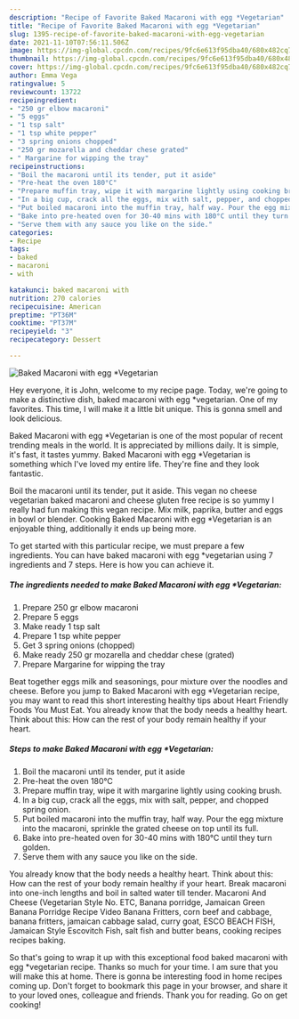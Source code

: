 ```yaml
---
description: "Recipe of Favorite Baked Macaroni with egg *Vegetarian"
title: "Recipe of Favorite Baked Macaroni with egg *Vegetarian"
slug: 1395-recipe-of-favorite-baked-macaroni-with-egg-vegetarian
date: 2021-11-10T07:56:11.506Z
image: https://img-global.cpcdn.com/recipes/9fc6e613f95dba40/680x482cq70/baked-macaroni-with-egg-vegetarian-recipe-main-photo.jpg
thumbnail: https://img-global.cpcdn.com/recipes/9fc6e613f95dba40/680x482cq70/baked-macaroni-with-egg-vegetarian-recipe-main-photo.jpg
cover: https://img-global.cpcdn.com/recipes/9fc6e613f95dba40/680x482cq70/baked-macaroni-with-egg-vegetarian-recipe-main-photo.jpg
author: Emma Vega
ratingvalue: 5
reviewcount: 13722
recipeingredient:
- "250 gr elbow macaroni"
- "5 eggs"
- "1 tsp salt"
- "1 tsp white pepper"
- "3 spring onions chopped"
- "250 gr mozarella and cheddar chese grated"
- " Margarine for wipping the tray"
recipeinstructions:
- "Boil the macaroni until its tender, put it aside"
- "Pre-heat the oven 180°C"
- "Prepare muffin tray, wipe it with margarine lightly using cooking brush."
- "In a big cup, crack all the eggs, mix with salt, pepper, and chopped spring onion."
- "Put boiled macaroni into the muffin tray, half way. Pour the egg mixture into the macaroni, sprinkle the grated cheese on top until its full."
- "Bake into pre-heated oven for 30-40 mins with 180°C until they turn golden."
- "Serve them with any sauce you like on the side."
categories:
- Recipe
tags:
- baked
- macaroni
- with

katakunci: baked macaroni with 
nutrition: 270 calories
recipecuisine: American
preptime: "PT36M"
cooktime: "PT37M"
recipeyield: "3"
recipecategory: Dessert

---
```



![Baked Macaroni with egg *Vegetarian](https://img-global.cpcdn.com/recipes/9fc6e613f95dba40/680x482cq70/baked-macaroni-with-egg-vegetarian-recipe-main-photo.jpg)

Hey everyone, it is John, welcome to my recipe page. Today, we're going to make a distinctive dish, baked macaroni with egg *vegetarian. One of my favorites. This time, I will make it a little bit unique. This is gonna smell and look delicious.

Baked Macaroni with egg *Vegetarian is one of the most popular of recent trending meals in the world. It is appreciated by millions daily. It is simple, it's fast, it tastes yummy. Baked Macaroni with egg *Vegetarian is something which I've loved my entire life. They're fine and they look fantastic.

Boil the macaroni until its tender, put it aside. This vegan no cheese vegetarian baked macaroni and cheese gluten free recipe is so yummy I really had fun making this vegan recipe. Mix milk, paprika, butter and eggs in bowl or blender. Cooking Baked Macaroni with egg *Vegetarian is an enjoyable thing, additionally it ends up being more.


To get started with this particular recipe, we must prepare a few ingredients. You can have baked macaroni with egg *vegetarian using 7 ingredients and 7 steps. Here is how you can achieve it.

<!--inarticleads1-->

##### The ingredients needed to make Baked Macaroni with egg *Vegetarian:

1. Prepare 250 gr elbow macaroni
1. Prepare 5 eggs
1. Make ready 1 tsp salt
1. Prepare 1 tsp white pepper
1. Get 3 spring onions (chopped)
1. Make ready 250 gr mozarella and cheddar chese (grated)
1. Prepare  Margarine for wipping the tray


Beat together eggs milk and seasonings, pour mixture over the noodles and cheese. Before you jump to Baked Macaroni with egg *Vegetarian recipe, you may want to read this short interesting healthy tips about Heart Friendly Foods You Must Eat. You already know that the body needs a healthy heart. Think about this: How can the rest of your body remain healthy if your heart. 

<!--inarticleads2-->

##### Steps to make Baked Macaroni with egg *Vegetarian:

1. Boil the macaroni until its tender, put it aside
1. Pre-heat the oven 180°C
1. Prepare muffin tray, wipe it with margarine lightly using cooking brush.
1. In a big cup, crack all the eggs, mix with salt, pepper, and chopped spring onion.
1. Put boiled macaroni into the muffin tray, half way. Pour the egg mixture into the macaroni, sprinkle the grated cheese on top until its full.
1. Bake into pre-heated oven for 30-40 mins with 180°C until they turn golden.
1. Serve them with any sauce you like on the side.


You already know that the body needs a healthy heart. Think about this: How can the rest of your body remain healthy if your heart. Break macaroni into one-inch lengths and boil in salted water till tender. Macaroni And Cheese (Vegetarian Style No. ETC, Banana porridge, Jamaican Green Banana Porridge Recipe Video Banana Fritters, corn beef and cabbage, banana fritters, jamaican cabbage salad, curry goat, ESCO BEACH FISH, Jamaican Style Escovitch Fish, salt fish and butter beans, cooking recipes recipes baking. 

So that's going to wrap it up with this exceptional food baked macaroni with egg *vegetarian recipe. Thanks so much for your time. I am sure that you will make this at home. There is gonna be interesting food in home recipes coming up. Don't forget to bookmark this page in your browser, and share it to your loved ones, colleague and friends. Thank you for reading. Go on get cooking!
